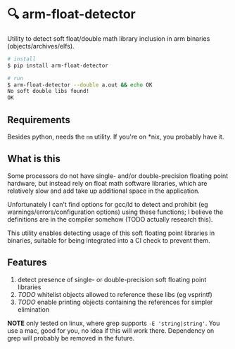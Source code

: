# 🔍 arm-float-detector

Utility to detect soft float/double math library inclusion in arm binaries
(objects/archives/elfs).

```bash
# install
$ pip install arm-float-detector

# run
$ arm-float-detector --double a.out && echo OK
No soft double libs found!
OK
```

## Requirements

Besides python, needs the `nm` utility. If you're on *nix, you probably have it.

## What is this

Some processors do not have single- and/or double-precision floating point
hardware, but instead rely on float math software libraries, which are
relatively slow and add take up additional space in the application.

Unfortunately I can't find options for gcc/ld to detect and prohibit (eg
warnings/errors/configuration options) using these functions; I believe the
definitions are in the compiler somehow (TODO actually research this).

This utility enables detecting usage of this soft floating point libraries in
binaries, suitable for being integrated into a CI check to prevent them.

## Features

1. detect presence of single- or double-precision soft floating point libraries
2. _TODO_ whitelist objects allowed to reference these libs (eg vsprintf)
3. _TODO_ enable printing objects containing the references for simpler
   elimination

**NOTE** only tested on linux, where grep supports `-E 'string|string'`. You use
a mac, good for you, no idea if this will work there. Dependency on grep will
probably be removed in the future.
